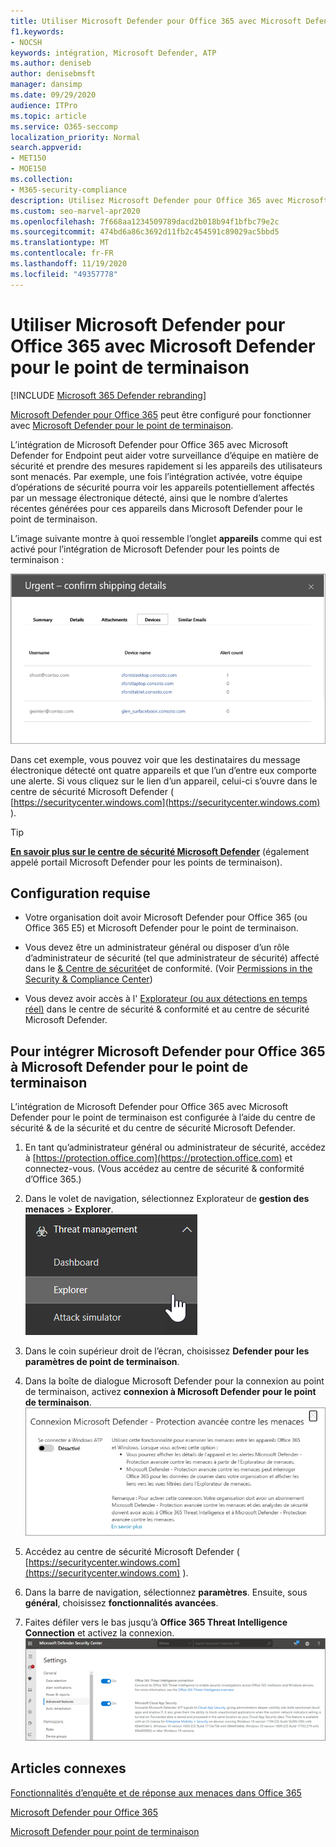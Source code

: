 ```yaml
---
title: Utiliser Microsoft Defender pour Office 365 avec Microsoft Defender pour le point de terminaison
f1.keywords:
- NOCSH
keywords: intégration, Microsoft Defender, ATP
ms.author: deniseb
author: denisebmsft
manager: dansimp
ms.date: 09/29/2020
audience: ITPro
ms.topic: article
ms.service: O365-seccomp
localization_priority: Normal
search.appverid:
- MET150
- MOE150
ms.collection:
- M365-security-compliance
description: Utilisez Microsoft Defender pour Office 365 avec Microsoft Defender for Endpoint pour obtenir des informations plus détaillées sur les menaces pesant sur vos appareils et votre contenu de messagerie.
ms.custom: seo-marvel-apr2020
ms.openlocfilehash: 7f668aa1234509789dacd2b018b94f1bfbc79e2c
ms.sourcegitcommit: 474bd6a86c3692d11fb2c454591c89029ac5bbd5
ms.translationtype: MT
ms.contentlocale: fr-FR
ms.lasthandoff: 11/19/2020
ms.locfileid: "49357778"
---
```

# <a name="use-microsoft-defender-for-office-365-together-with-microsoft-defender-for-endpoint"></a>Utiliser Microsoft Defender pour Office 365 avec Microsoft Defender pour le point de terminaison

[!INCLUDE [Microsoft 365 Defender rebranding](../includes/microsoft-defender-for-office.md)]


[Microsoft Defender pour Office 365](office-365-atp.md) peut être configuré pour fonctionner avec [Microsoft Defender pour le point de terminaison](https://docs.microsoft.com/windows/security/threat-protection).

L’intégration de Microsoft Defender pour Office 365 avec Microsoft Defender for Endpoint peut aider votre surveillance d’équipe en matière de sécurité et prendre des mesures rapidement si les appareils des utilisateurs sont menacés. Par exemple, une fois l’intégration activée, votre équipe d’opérations de sécurité pourra voir les appareils potentiellement affectés par un message électronique détecté, ainsi que le nombre d’alertes récentes générées pour ces appareils dans Microsoft Defender pour le point de terminaison. 

L’image suivante montre à quoi ressemble l’onglet **appareils** comme qui est activé pour l’intégration de Microsoft Defender pour les points de terminaison :
  
![Lorsque Microsoft Defender pour le point de terminaison est activé, vous pouvez voir une liste de périphériques avec des alertes.](../../media/fec928ea-8f0c-44d7-80b9-a2e0a8cd4e89.PNG)
  
Dans cet exemple, vous pouvez voir que les destinataires du message électronique détecté ont quatre appareils et que l’un d’entre eux comporte une alerte. Si vous cliquez sur le lien d’un appareil, celui-ci s’ouvre dans le centre de sécurité Microsoft Defender ( [https://securitycenter.windows.com](https://securitycenter.windows.com) ).

> [!TIP]
> **[En savoir plus sur le centre de sécurité Microsoft Defender](https://docs.microsoft.com/windows/security/threat-protection/microsoft-defender-atp/use)** (également appelé portail Microsoft Defender pour les points de terminaison).
  
## <a name="requirements"></a>Configuration requise

- Votre organisation doit avoir Microsoft Defender pour Office 365 (ou Office 365 E5) et Microsoft Defender pour le point de terminaison.
    
- Vous devez être un administrateur général ou disposer d’un rôle d’administrateur de sécurité (tel que administrateur de sécurité) affecté dans le [ &amp; Centre de sécurité](https://protection.office.com)et de conformité. (Voir [Permissions in the Security &amp; Compliance Center](permissions-in-the-security-and-compliance-center.md))
    
- Vous devez avoir accès à l' [Explorateur (ou aux détections en temps réel)](threat-explorer.md) dans le centre de sécurité & conformité et au centre de sécurité Microsoft Defender.
    
## <a name="to-integrate-microsoft-defender-for-office-365-with-microsoft-defender-for-endpoint"></a>Pour intégrer Microsoft Defender pour Office 365 à Microsoft Defender pour le point de terminaison

L’intégration de Microsoft Defender pour Office 365 avec Microsoft Defender pour le point de terminaison est configurée à l’aide du centre de sécurité & de la sécurité et du centre de sécurité Microsoft Defender.
  
1. En tant qu’administrateur général ou administrateur de sécurité, accédez à [https://protection.office.com](https://protection.office.com) et connectez-vous. (Vous accédez au centre de sécurité & conformité d’Office 365.)
    
2. Dans le volet de navigation, sélectionnez Explorateur de **gestion des menaces**  >  **Explorer**.<br>![Explorateur dans le menu gestion des menaces](../../media/ThreatMgmt-Explorer-nav.png)<br>
    
3. Dans le coin supérieur droit de l’écran, choisissez **Defender pour les paramètres de point de terminaison**.
    
4. Dans la boîte de dialogue Microsoft Defender pour la connexion au point de terminaison, activez **connexion à Microsoft Defender pour le point de terminaison**.<br>![Microsoft Defender pour la connexion au point de terminaison](../../media/Explorer-WDATPConnection-dialog.png)<br>
    
5. Accédez au centre de sécurité Microsoft Defender ( [https://securitycenter.windows.com](https://securitycenter.windows.com) ).

6. Dans la barre de navigation, sélectionnez **paramètres**. Ensuite, sous **général**, choisissez **fonctionnalités avancées**.

7. Faites défiler vers le bas jusqu’à **Office 365 Threat Intelligence Connection** et activez la connexion.<br/>![Connexion d’aide à la décision Office 365](../../media/mdatp-oatptoggle.png)<br>

## <a name="related-articles"></a>Articles connexes

[Fonctionnalités d’enquête et de réponse aux menaces dans Office 365](office-365-ti.md)
  
[Microsoft Defender pour Office 365](office-365-atp.md)
  
[Microsoft Defender pour point de terminaison](https://docs.microsoft.com/windows/security/threat-protection)
